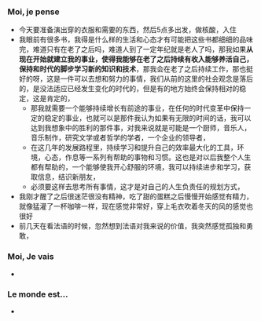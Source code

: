 ### Moi, je pense
- 今天要准备演出穿的衣服和需要的东西，然后5点多出发，做核酸，入住
- 我眼前有很多书，我得是什么样的生活和心态才有可能把这些书都细细的品味完，难道只有在老了之后吗，难道人到了一定年纪就是老人了吗，那我如果**从现在开始就建立我的事业，使得我能够在老了之后持续有收入能够养活自己，保持和时代的脚步学习新的知识和技术**，那我会在老了之后持续工作，那也挺好的呀，这是一件可以去想和努力的事情，我们从前的这里的社会观念是落后的，是没法适应已经发生变化的时代的，但是有的地方始终会保持相对的稳定，这是肯定的，
	- 那我就需要一个能够持续增长有前途的事业，在任何的时代变革中保持一定的稳定的事业，也就可以是那件我认为如果有无限的时间的话，我可以达到我想象中的胜利的那件事，对我来说就是可能是一个厨师，音乐人，音乐制作，研究文学或者哲学的学者，一个企业的领导者，
	- 在这几年的发展路程里，持续学习和提升自己的效率最大化的工具，环境，心态，作息等一系列有帮助的事物和习惯。这也是对以后我整个人生都有帮助的，一个能够使我开心舒服的环境，我可以持续进步和学习，获取信息，结识新朋友，
	- 必须要这样去思考所有事情，这才是对自己的人生负责任的规划方式，
- 我刚才醒了之后很迷茫很没有精神，吃了甜的蛋糕之后慢慢开始感觉有精力，就像猛灌了一杯咖啡一样，现在感觉非常好，穿上毛衣吹着冬天的风的感觉也很好
- 前几天在看法语的时候，忽然想到法语对我来说的价值，我突然感觉孤独和勇敢，



### Moi, Je vais
- 



### Le monde est...
- 